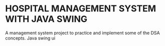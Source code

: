 # HOSPITAL MANAGEMENT SYSTEM WITH JAVA SWING
A management system project to practice and implement some of the DSA concepts. Java swing ui
